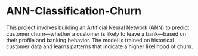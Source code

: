 # ANN-Classification-Churn
This project involves building an Artificial Neural Network (ANN) to predict customer churn—whether a customer is likely to leave a bank—based on their profile and banking behavior. The model is trained on historical customer data and learns patterns that indicate a higher likelihood of churn.
